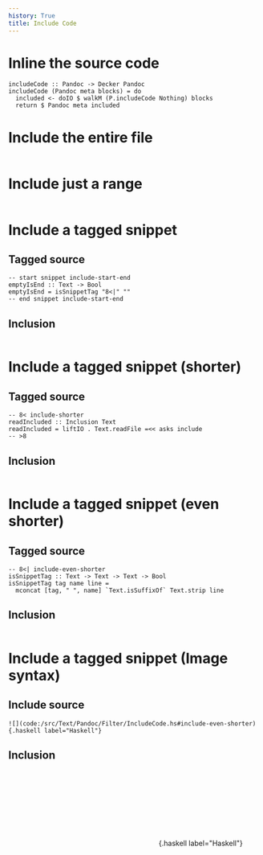 ```yaml
---
history: True
title: Include Code
---
```


# Inline the source code

``` {.haskell label="Haskell"}
includeCode :: Pandoc -> Decker Pandoc
includeCode (Pandoc meta blocks) = do
  included <- doIO $ walkM (P.includeCode Nothing) blocks
  return $ Pandoc meta included
```

# Include the entire file

``` {.haskell include="/src/Filter.hs" label="Haskell"}
```

# Include just a range

``` {.haskell include="/src/Filter.hs" label="Haskell" startLine="222" endLine="225"}
```

# Include a tagged snippet

## Tagged source

``` {.haskell}
-- start snippet include-start-end
emptyIsEnd :: Text -> Bool
emptyIsEnd = isSnippetTag "8<|" ""
-- end snippet include-start-end
```

## Inclusion

``` {.haskell include="/src/Text/Pandoc/Filter/IncludeCode.hs" label="Haskell" snippet="include-start-end"}
```

# Include a tagged snippet (shorter)

## Tagged source

``` {.haskell}
-- 8< include-shorter
readIncluded :: Inclusion Text
readIncluded = liftIO . Text.readFile =<< asks include
-- >8
```

## Inclusion

``` {.haskell include="/src/Text/Pandoc/Filter/IncludeCode.hs" label="Haskell" snippet="include-shorter"}
```

# Include a tagged snippet (even shorter)

## Tagged source

``` {.haskell}
-- 8<| include-even-shorter
isSnippetTag :: Text -> Text -> Text -> Bool
isSnippetTag tag name line =
  mconcat [tag, " ", name] `Text.isSuffixOf` Text.strip line
```

## Inclusion

``` {.haskell include="/src/Text/Pandoc/Filter/IncludeCode.hs" label="Haskell" snippet="include-even-shorter"}
```

# Include a tagged snippet (Image syntax)

## Include source

``` {.markdown}
![](code:/src/Text/Pandoc/Filter/IncludeCode.hs#include-even-shorter){.haskell label="Haskell"}
```

## Inclusion

![](code:/src/Text/Pandoc/Filter/IncludeCode.hs#include-even-shorter){.haskell
label="Haskell"}
